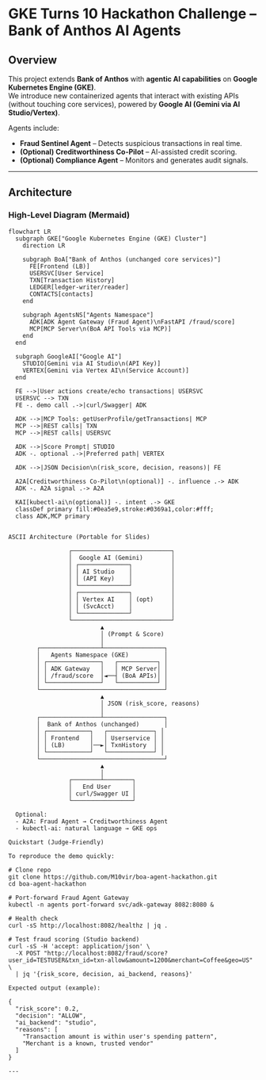 # GKE Turns 10 Hackathon Challenge – Bank of Anthos AI Agents

## Overview
This project extends **Bank of Anthos** with **agentic AI capabilities** on **Google Kubernetes Engine (GKE)**.  
We introduce new containerized agents that interact with existing APIs (without touching core services), powered by **Google AI (Gemini via AI Studio/Vertex)**.  

Agents include:
- **Fraud Sentinel Agent** – Detects suspicious transactions in real time.
- **(Optional) Creditworthiness Co-Pilot** – AI-assisted credit scoring.
- **(Optional) Compliance Agent** – Monitors and generates audit signals.

---

## Architecture

### High-Level Diagram (Mermaid)

```mermaid
flowchart LR
  subgraph GKE["Google Kubernetes Engine (GKE) Cluster"]
    direction LR

    subgraph BoA["Bank of Anthos (unchanged core services)"]
      FE[Frontend (LB)]
      USERSVC[User Service]
      TXN[Transaction History]
      LEDGER[ledger-writer/reader]
      CONTACTS[contacts]
    end

    subgraph AgentsNS["Agents Namespace"]
      ADK[ADK Agent Gateway (Fraud Agent)\nFastAPI /fraud/score]
      MCP[MCP Server\n(BoA API Tools via MCP)]
    end
  end

  subgraph GoogleAI["Google AI"]
    STUDIO[Gemini via AI Studio\n(API Key)]
    VERTEX[Gemini via Vertex AI\n(Service Account)]
  end

  FE -->|User actions create/echo transactions| USERSVC
  USERSVC --> TXN
  FE -. demo call .->|curl/Swagger| ADK

  ADK -->|MCP Tools: getUserProfile/getTransactions| MCP
  MCP -->|REST calls| TXN
  MCP -->|REST calls| USERSVC

  ADK -->|Score Prompt| STUDIO
  ADK -. optional .->|Preferred path| VERTEX

  ADK -->|JSON Decision\n(risk_score, decision, reasons)| FE

  A2A[Creditworthiness Co-Pilot\n(optional)] -. influence .-> ADK
  ADK -. A2A signal .-> A2A

  KAI[kubectl-ai\n(optional)] -. intent .-> GKE
  classDef primary fill:#0ea5e9,stroke:#0369a1,color:#fff;
  class ADK,MCP primary


ASCII Architecture (Portable for Slides)

                 ┌────────────────────────────┐
                 │  Google AI (Gemini)        │
                 │ ┌──────────────┐           │
                 │ │ AI Studio    │           │
                 │ │ (API Key)    │           │
                 │ └──────────────┘           │
                 │ ┌──────────────┐           │
                 │ │ Vertex AI    │ (opt)     │
                 │ │ (SvcAcct)    │           │
                 │ └──────────────┘           │
                 └────────────────────────────┘
                          ▲
                          │ (Prompt & Score)
                          │
        ┌─────────────────┴─────────────────┐
        │   Agents Namespace (GKE)          │
        │ ┌───────────────┐   ┌───────────┐ │
        │ │ ADK Gateway   │   │ MCP Server│ │
        │ │ /fraud/score  │◄──┤ (BoA APIs)│ │
        │ └───────────────┘   └───────────┘ │
        └───────────────────────────────────┘
                          ▲
                          │ JSON (risk_score, reasons)
                          │
        ┌─────────────────┴─────────────────┐
        │  Bank of Anthos (unchanged)       │
        │ ┌────────────┐   ┌─────────────┐ │
        │ │ Frontend   │   │ Userservice │ │
        │ │ (LB)       │──►│ TxnHistory  │ │
        │ └────────────┘   └─────────────┘ │
        └───────────────────────────────────┘
                          ▲
                          │
                 ┌────────┴────────┐
                 │   End User      │
                 │ curl/Swagger UI │
                 └─────────────────┘

  Optional:
  - A2A: Fraud Agent → Creditworthiness Agent
  - kubectl-ai: natural language → GKE ops

Quickstart (Judge-Friendly)

To reproduce the demo quickly:

# Clone repo
git clone https://github.com/M10vir/boa-agent-hackathon.git
cd boa-agent-hackathon

# Port-forward Fraud Agent Gateway
kubectl -n agents port-forward svc/adk-gateway 8082:8080 &

# Health check
curl -sS http://localhost:8082/healthz | jq .

# Test fraud scoring (Studio backend)
curl -sS -H 'accept: application/json' \
  -X POST "http://localhost:8082/fraud/score?user_id=TESTUSER&txn_id=txn-allow&amount=1200&merchant=Coffee&geo=US" \
  | jq '{risk_score, decision, ai_backend, reasons}'

Expected output (example):

{
  "risk_score": 0.2,
  "decision": "ALLOW",
  "ai_backend": "studio",
  "reasons": [
    "Transaction amount is within user's spending pattern",
    "Merchant is a known, trusted vendor"
  ]
}

---
